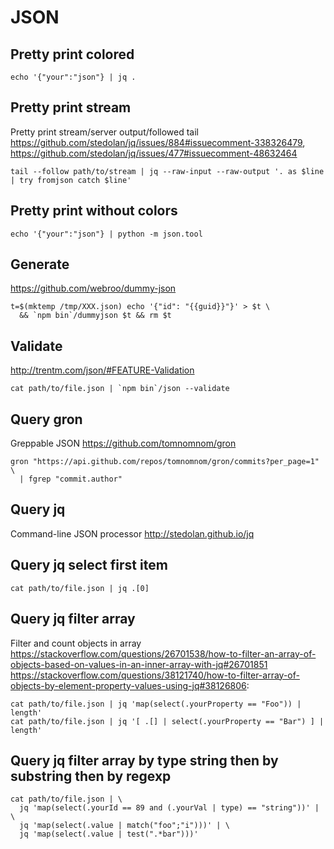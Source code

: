 # JSON

## Pretty print colored

    echo '{"your":"json"} | jq .

## Pretty print stream

Pretty print stream/server output/followed tail
<https://github.com/stedolan/jq/issues/884#issuecomment-338326479>,
<https://github.com/stedolan/jq/issues/477#issuecomment-48632464>

    tail --follow path/to/stream | jq --raw-input --raw-output '. as $line | try fromjson catch $line'

## Pretty print without colors

    echo '{"your":"json"} | python -m json.tool

## Generate

<https://github.com/webroo/dummy-json>

    t=$(mktemp /tmp/XXX.json) echo '{"id": "{{guid}}"}' > $t \
      && `npm bin`/dummyjson $t && rm $t

## Validate

<http://trentm.com/json/#FEATURE-Validation>

    cat path/to/file.json | `npm bin`/json --validate

## Query gron

Greppable JSON <https://github.com/tomnomnom/gron>

    gron "https://api.github.com/repos/tomnomnom/gron/commits?per_page=1" \
      | fgrep "commit.author"

## Query jq

Command-line JSON processor <http://stedolan.github.io/jq>

## Query jq select first item

    cat path/to/file.json | jq .[0]

## Query jq filter array

Filter and count objects in array
<https://stackoverflow.com/questions/26701538/how-to-filter-an-array-of-objects-based-on-values-in-an-inner-array-with-jq#26701851>
<https://stackoverflow.com/questions/38121740/how-to-filter-array-of-objects-by-element-property-values-using-jq#38126806>:

    cat path/to/file.json | jq 'map(select(.yourProperty == "Foo")) | length'
    cat path/to/file.json | jq '[ .[] | select(.yourProperty == "Bar") ] | length'

## Query jq filter array by type string then by substring then by regexp

    cat path/to/file.json | \
      jq 'map(select(.yourId == 89 and (.yourVal | type) == "string"))' | \
      jq 'map(select(.value | match("foo";"i")))' | \
      jq 'map(select(.value | test(".*bar")))'
